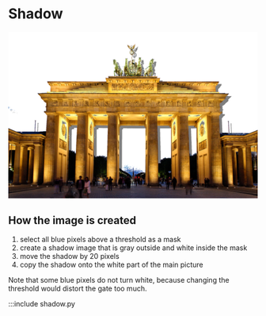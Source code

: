 
# Shadow

![](../images/shadow.png)

## How the image is created

1. select all blue pixels above a threshold as a mask
2. create a shadow image that is gray outside and white inside the mask
3. move the shadow by 20 pixels
4. copy the shadow onto the white part of the main picture

Note that some blue pixels do not turn white, because changing the threshold would distort the gate too much.

:::include shadow.py
